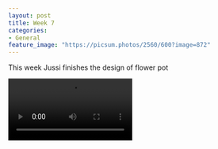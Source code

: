 ```yaml
---
layout: post
title: Week 7
categories:
- General
feature_image: "https://picsum.photos/2560/600?image=872"
---
```


This week Jussi finishes the design of flower pot





<p>
<video controls width="250">
    <source src="http://tiberiog.cacsite.com/tiberiog.cacsite.com/xiao/NEWexplosion.MOV" type="video/mp4">
    Your browser does not support HTML5 mp4 video.
</video>  
</p>
